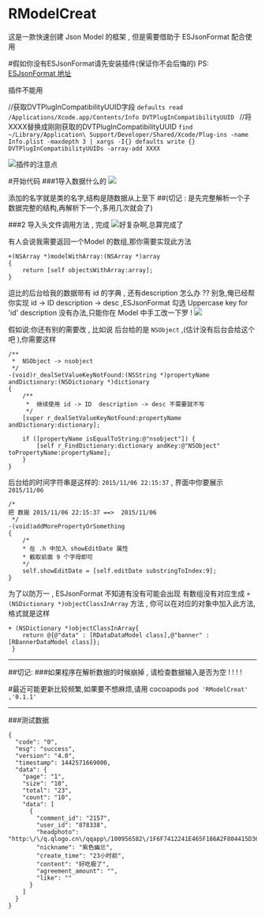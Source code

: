 # RModelCreat
 这是一款快速创建 Json Model 的框架 , 但是需要借助于 ESJsonFormat 配合使用
 
#假如你没有ESJsonFormat请先安装插件(保证你不会后悔的)
PS: [ESJsonFormat 地址](https://github.com/EnjoySR/ESJsonFormat-Xcode)

插件不能用 

//获取DVTPlugInCompatibilityUUID字段
```defaults read /Applications/Xcode.app/Contents/Info DVTPlugInCompatibilityUUID ```
//将XXXX替换成刚刚获取的DVTPlugInCompatibilityUUID 
```find ~/Library/Application\ Support/Developer/Shared/Xcode/Plug-ins -name Info.plist -maxdepth 3 | xargs -I{} defaults write {} DVTPlugInCompatibilityUUIDs -array-add XXXX```

![插件的注意点](https://github.com/CheckRan/RModelCreat/tree/master/ScreenShot/1.png)

#开始代码
###1导入数据什么的
![](https://github.com/CheckRan/RModelCreat/tree/master/ScreenShot/2.png)

添加的名字就是类的名字,结构是随数据从上至下
##(切记 : 是先完整解析一个子数据完整的结构,再解析下一个,多用几次就会了)

###2 导入头文件调用方法 , 完成
![好复杂啊,总算完成了](https://github.com/CheckRan/RModelCreat/tree/master/ScreenShot/3.png)


有人会说我需要返回一个Model 的数组,那你需要实现此方法

```
+(NSArray *)modelWithArray:(NSArray *)array
{
    return [self objectsWithArray:array];
}
```
逗比的后台给我的数据带有 id 的字典 , 还有description 怎么办 ?? 
别急,俺已经帮你实现 id -> ID   description -> desc 
,ESJsonFormat 勾选 Uppercase key for 'id'
description 没有办法,只能你在 Model 中手工改一下罗 !
![](https://github.com/CheckRan/RModelCreat/master/ScreenShot/4.png)


假如说:你还有别的需要改 , 比如说 后台给的是 `NSObject` ,(估计没有后台会给这个吧 ),你需要这样

```
/**
 *  NSObject -> nsobject
 */
-(void)r_dealSetValueKeyNotFound:(NSString *)propertyName andDictionary:(NSDictionary *)dictionary
{
    /**
     *  继续使用 id -> ID  description -> desc 不需要就不写
     */
    [super r_dealSetValueKeyNotFound:propertyName andDictionary:dictionary];
    
    if ([propertyName isEqualToString:@"nsobject"]) {
        [self r_FindDictionary:dictionary andKey:@"NSObject" toPropertyName:propertyName];
    }
}
```
后台给的时间字符串是这样的:
`2015/11/06 22:15:37` , 界面中你要展示 `  2015/11/06`

```
/* 
把 数据 2015/11/06 22:15:37 ==>  2015/11/06
 */
-(void)addMorePropertyOrSomething
{
	/*
	* 在 .h 中加入 showEditDate 属性
	* 截取前面 9 个字母即可
	*/
	self.showEditDate = [self.editDate substringToIndex:9];}
```

为了以防万一 , ESJsonFormat 不知道有没有可能会出现 有数组没有对应生成  `+ (NSDictionary *)objectClassInArray` 方法 , 你可以在对应的对象中加入此方法,格式就是这样

```
+ (NSDictionary *)objectClassInArray{
    return @{@"data" : [RDataDataModel class],@"banner" : [RBannerDataModel class]};
 }
```

---
##切记: 
###如果程序在解析数据的时候崩掉 , 请检查数据输入是否为空 ! ! ! !

#最近可能更新比较频繁,如果要不想麻烦,请用 cocoapods 
`
pod 'RModelCreat' ,'0.1.1'
` 

---

###测试数据
```
{  "code": "0",  "msg": "success",  "version": "4.0",  "timestamp": 1442571669000,  "data": {    "page": "1",    "size": "10",    "total": "23",    "count": "10",    "data": [      {        "comment_id": "2157",        "user_id": "878338",        "headphoto": "http:\/\/q.qlogo.cn\/qqapp\/100956582\/1F6F7412241E465F186A2F804415D36E\/100",        "nickname": "紫色幽兰",        "create_time": "23小时前",        "content": "好吃极了",        "agreement_amount": "",        "like": ""      }      ]  }}```

